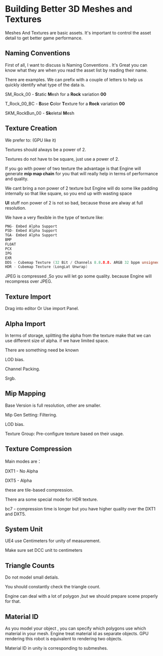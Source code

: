 # Building Better 3D Meshes and Textures

Meshes And Textures  are basic assets. It's important to control the asset detail to get better game performance.

## Naming Conventions

First of all, I want to discuss  is Naming Conventions . It's Great you can know what they are when you read the asset list by reading their name.

There are examples. We can prefix with a couple of letters to  help us  quickly identify what type of the data is.

SM_Rock_00 - **S**tatic **M**esh for a **Rock** variation **00**

T_Rock_00_BC - **B**ase **C**olor **T**exture for a **Rock** variation **00**

SKM_RockBun_00 - **Sk**eletal **M**esh

## Texture Creation

We prefer to: (GPU like it)

Textures should always be a power of 2.

Textures do not have to be square, just use a power of 2. 

If you go with power of two texture the advantage is that Engine will generate **mip map chain** for you that will really help in terms of performance and quality.

We cant bring a non power of 2 texture but  Engine will do some like padding internally so that like square, so you end up with wasting space  

**UI** stuff non power of 2 is not so bad, because those are alway at full resolution.

We have a very flexible in the type of texture like:

```c
PNG- Embed Alpha Support
PSD- Embed Alpha Support
TGA- Embed Alpha Support
BMP
FLOAT
PCX
IPG
EXR
DDS - Cubemap Texture (32 Bit / Channels 8.8.8.8. ARGB 32 bppm unsigned)
HDR - Cubemap Texture (LongLat Unwrap)
```

JPEG is compressed ,So you will let go some quality. because Engine will recompress over JPEG.

## Texture Import

Drag into editor Or Use import Panel.

## Alpha Import

  In terms of storage, splitting the alpha from the texture make that we can use different size of alpha. if we have limited space.

There are something need be known

LOD bias.

Channel Packing.

Srgb.

## Mip Mapping

Base Version is full resolution, other are smaller.

Mip Gen Setting:  Filtering.

LOD bias.

Texture Group: Pre-configure texture based on their usage.

 ## Texture Compression

Main modes are：

DXT1 -  No Alpha

DXT5 -  Alpha

these are tile-based compression.

There ara some special mode for HDR texture.

bc7 -  compression time is longer but you have higher quality over the DXT1 and DXT5.

## System Unit

UE4 use Centimeters for unity of measurement.

Make sure set DCC unit to centimeters

## Triangle Counts

Do not model small detials.

You should constantly check the triangle count.

Engine can deal with a lot of polygon ,but we should prepare scene  properly for that.

## Material ID

As you model your object , you can specify which polygons use which material in your mesh.   Engine treat material id as separate objects. GPU rendering this robot is equivalent to rendering two objects.

Material ID in unity is corresponding to  submeshes.

























